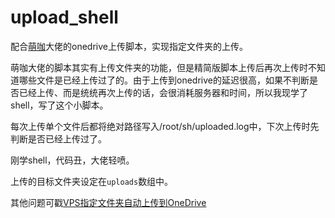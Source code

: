 # upload_shell

配合[萌咖](https://moeclub.org/)大佬的onedrive上传脚本，实现指定文件夹的上传。

萌咖大佬的脚本其实有上传文件夹的功能，但是精简版脚本上传后再次上传时不知道哪些文件是已经上传过了的。由于上传到onedrive的延迟很高，如果不判断是否已经上传、而是统统再次上传的话，会很消耗服务器和时间，所以我现学了shell，写了这个小脚本。

每次上传单个文件后都将绝对路径写入/root/sh/uploaded.log中，下次上传时先判断是否已经上传过了。

刚学shell，代码丑，大佬轻喷。

上传的目标文件夹设定在`uploads`数组中。

其他问题可戳[VPS指定文件夹自动上传到OneDrive](http://blog.iyzyi.com/index.php/archives/540/)

